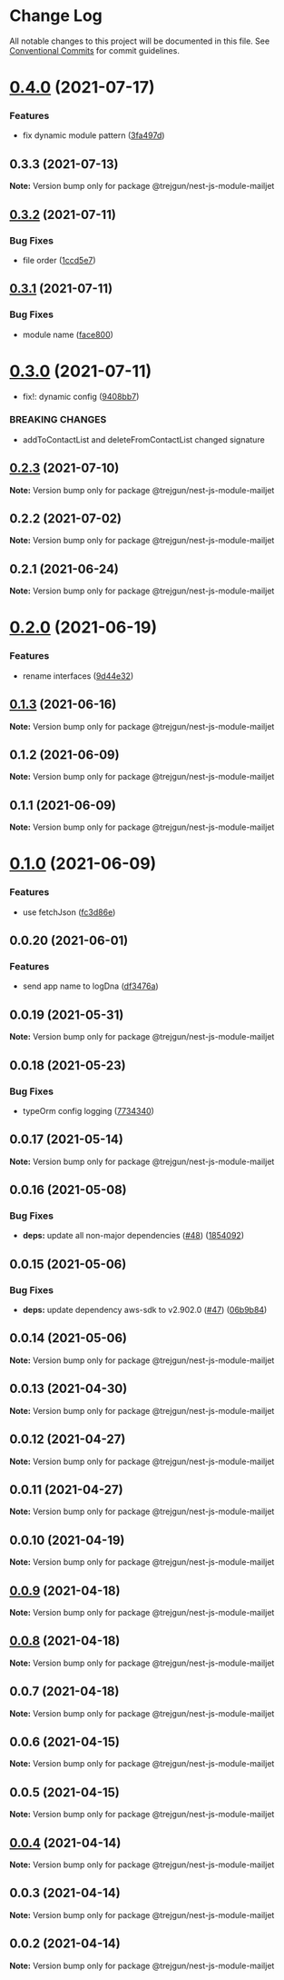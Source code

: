 # Change Log

All notable changes to this project will be documented in this file.
See [Conventional Commits](https://conventionalcommits.org) for commit guidelines.

# [0.4.0](https://github.com/trejgun/common-packages/compare/@trejgun/nest-js-module-mailjet@0.3.3...@trejgun/nest-js-module-mailjet@0.4.0) (2021-07-17)


### Features

* fix dynamic module pattern ([3fa497d](https://github.com/trejgun/common-packages/commit/3fa497d59882060f4e72ff7f4db1c704656b77da))





## 0.3.3 (2021-07-13)

**Note:** Version bump only for package @trejgun/nest-js-module-mailjet





## [0.3.2](https://github.com/trejgun/common-packages/compare/@trejgun/nest-js-module-mailjet@0.3.1...@trejgun/nest-js-module-mailjet@0.3.2) (2021-07-11)


### Bug Fixes

* file order ([1ccd5e7](https://github.com/trejgun/common-packages/commit/1ccd5e7715213156ae9e4de7fcccd0492e98b896))





## [0.3.1](https://github.com/trejgun/common-packages/compare/@trejgun/nest-js-module-mailjet@0.3.0...@trejgun/nest-js-module-mailjet@0.3.1) (2021-07-11)


### Bug Fixes

* module name ([face800](https://github.com/trejgun/common-packages/commit/face80092d0e42e8319a286311c5d58582dfadbe))





# [0.3.0](https://github.com/trejgun/common-packages/compare/@trejgun/nest-js-module-mailjet@0.2.3...@trejgun/nest-js-module-mailjet@0.3.0) (2021-07-11)


* fix!: dynamic config ([9408bb7](https://github.com/trejgun/common-packages/commit/9408bb7da5413750fc7b0eb2095f3266ec68db6b))


### BREAKING CHANGES

* addToContactList and deleteFromContactList changed signature





## [0.2.3](https://github.com/trejgun/common-packages/compare/@trejgun/nest-js-module-mailjet@0.2.2...@trejgun/nest-js-module-mailjet@0.2.3) (2021-07-10)

**Note:** Version bump only for package @trejgun/nest-js-module-mailjet





## 0.2.2 (2021-07-02)

**Note:** Version bump only for package @trejgun/nest-js-module-mailjet





## 0.2.1 (2021-06-24)

**Note:** Version bump only for package @trejgun/nest-js-module-mailjet





# [0.2.0](https://github.com/trejgun/common-packages/compare/@trejgun/nest-js-module-mailjet@0.1.3...@trejgun/nest-js-module-mailjet@0.2.0) (2021-06-19)


### Features

* rename interfaces ([9d44e32](https://github.com/trejgun/common-packages/commit/9d44e32175d76c9e5c8cab3fd58a44f8a6aaf1d5))





## [0.1.3](https://github.com/trejgun/common-packages/compare/@trejgun/nest-js-module-mailjet@0.1.2...@trejgun/nest-js-module-mailjet@0.1.3) (2021-06-16)

**Note:** Version bump only for package @trejgun/nest-js-module-mailjet





## 0.1.2 (2021-06-09)

**Note:** Version bump only for package @trejgun/nest-js-module-mailjet





## 0.1.1 (2021-06-09)

**Note:** Version bump only for package @trejgun/nest-js-module-mailjet





# [0.1.0](https://github.com/trejgun/common-packages/compare/@trejgun/nest-js-module-mailjet@0.0.20...@trejgun/nest-js-module-mailjet@0.1.0) (2021-06-09)


### Features

* use fetchJson ([fc3d86e](https://github.com/trejgun/common-packages/commit/fc3d86e0a27e2cf4387d8706222abae24bde9b16))





## 0.0.20 (2021-06-01)


### Features

* send app name to logDna ([df3476a](https://github.com/trejgun/common-packages/commit/df3476a4a17098fdf80f99cf2400d114cd4e47ad))





## 0.0.19 (2021-05-31)

**Note:** Version bump only for package @trejgun/nest-js-module-mailjet





## 0.0.18 (2021-05-23)


### Bug Fixes

* typeOrm config logging ([7734340](https://github.com/trejgun/common-packages/commit/77343402c7e0c63d3d19bfc55df29b961f68eaaa))





## 0.0.17 (2021-05-14)

**Note:** Version bump only for package @trejgun/nest-js-module-mailjet





## 0.0.16 (2021-05-08)


### Bug Fixes

* **deps:** update all non-major dependencies ([#48](https://github.com/trejgun/common-packages/issues/48)) ([1854092](https://github.com/trejgun/common-packages/commit/1854092c4d51e9ec43aa1d75bb43037c21b11630))





## 0.0.15 (2021-05-06)


### Bug Fixes

* **deps:** update dependency aws-sdk to v2.902.0 ([#47](https://github.com/trejgun/common-packages/issues/47)) ([06b9b84](https://github.com/trejgun/common-packages/commit/06b9b845709c6eb67b7e04277f86ecb9bf19fc73))





## 0.0.14 (2021-05-06)

**Note:** Version bump only for package @trejgun/nest-js-module-mailjet





## 0.0.13 (2021-04-30)

**Note:** Version bump only for package @trejgun/nest-js-module-mailjet





## 0.0.12 (2021-04-27)

**Note:** Version bump only for package @trejgun/nest-js-module-mailjet





## 0.0.11 (2021-04-27)

**Note:** Version bump only for package @trejgun/nest-js-module-mailjet





## 0.0.10 (2021-04-19)

**Note:** Version bump only for package @trejgun/nest-js-module-mailjet





## [0.0.9](https://github.com/trejgun/common-packages/compare/@trejgun/nest-js-module-mailjet@0.0.8...@trejgun/nest-js-module-mailjet@0.0.9) (2021-04-18)

**Note:** Version bump only for package @trejgun/nest-js-module-mailjet





## [0.0.8](https://github.com/trejgun/common-packages/compare/@trejgun/nest-js-module-mailjet@0.0.7...@trejgun/nest-js-module-mailjet@0.0.8) (2021-04-18)

**Note:** Version bump only for package @trejgun/nest-js-module-mailjet





## 0.0.7 (2021-04-18)

**Note:** Version bump only for package @trejgun/nest-js-module-mailjet





## 0.0.6 (2021-04-15)

**Note:** Version bump only for package @trejgun/nest-js-module-mailjet





## 0.0.5 (2021-04-15)

**Note:** Version bump only for package @trejgun/nest-js-module-mailjet





## [0.0.4](https://github.com/trejgun/common-packages/compare/@trejgun/nest-js-module-mailjet@0.0.3...@trejgun/nest-js-module-mailjet@0.0.4) (2021-04-14)

**Note:** Version bump only for package @trejgun/nest-js-module-mailjet





## 0.0.3 (2021-04-14)

**Note:** Version bump only for package @trejgun/nest-js-module-mailjet





## 0.0.2 (2021-04-14)

**Note:** Version bump only for package @trejgun/nest-js-module-mailjet
